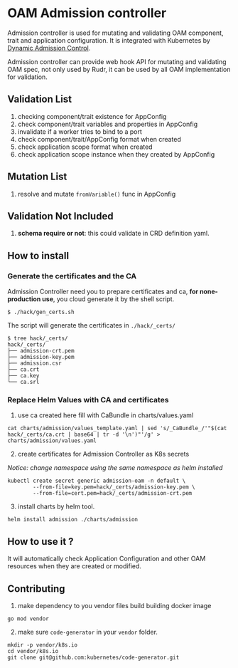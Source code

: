# OAM Admission controller

Admission controller is used for mutating and validating OAM component, trait and application configuration.
It is integrated with Kubernetes by [Dynamic Admission Control](https://kubernetes.io/docs/reference/access-authn-authz/extensible-admission-controllers/).

Admission controller can provide web hook API for mutating and validating OAM spec, not only used by Rudr,
it can be used by all OAM implementation for validation.

## Validation List

1. checking component/trait existence for AppConfig
2. check component/trait variables and properties in AppConfig
3. invalidate if a worker tries to bind to a port
4. check component/trait/AppConfig format when created
5. check application scope format when created
6. check application scope instance when they created by AppConfig


## Mutation List 
  
1. resolve and mutate `fromVariable()` func in AppConfig

## Validation Not Included

1. **schema require or not**: this could validate in CRD definition yaml. 

## How to install

### Generate the certificates and the CA

Admission Controller need you to prepare certificates and ca, **for none-production use**,
you cloud generate it by the shell script.

```shell
$ ./hack/gen_certs.sh
```

The script will generate the certificates in `./hack/_certs/`

```output
$ tree hack/_certs/
hack/_certs/
├── admission-crt.pem
├── admission-key.pem
├── admission.csr
├── ca.crt
├── ca.key
└── ca.srl
```

### Replace Helm Values with CA and certificates

1. use ca created here fill with CaBundle in charts/values.yaml

```shell
cat charts/admission/values_template.yaml | sed 's/_CaBundle_/'"$(cat hack/_certs/ca.crt | base64 | tr -d '\n')"'/g' > charts/admission/values.yaml
```

2. create certificates for Admission Controller as K8s secrets

_Notice: change namespace using the same namespace as helm installed_

```shell
kubectl create secret generic admission-oam -n default \
        --from-file=key.pem=hack/_certs/admission-key.pem \
        --from-file=cert.pem=hack/_certs/admission-crt.pem
```

3. install charts by helm tool.

```shell
helm install admission ./charts/admission
```

## How to use it ?

It will automatically check Application Configuration and other OAM resources when they are created or modified.

## Contributing

1. make dependency to you vendor files build building docker image

```
go mod vendor
``` 

2. make sure `code-generator` in your `vendor` folder.

```shell script
mkdir -p vendor/k8s.io
cd vendor/k8s.io
git clone git@github.com:kubernetes/code-generator.git
```

